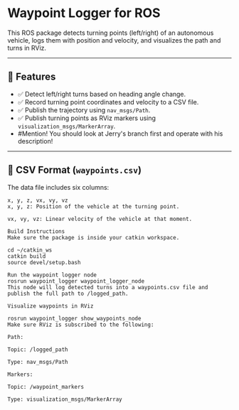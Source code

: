 # Waypoint Logger for ROS

This ROS package detects turning points (left/right) of an autonomous vehicle, logs them with position and velocity, and visualizes the path and turns in RViz.

---

## 🚗 Features

- ✅ Detect left/right turns based on heading angle change.
- ✅ Record turning point coordinates and velocity to a CSV file.
- ✅ Publish the trajectory using `nav_msgs/Path`.
- ✅ Publish turning points as RViz markers using `visualization_msgs/MarkerArray`.
- #Mention! You should look at Jerry's branch first and operate with his description!
---

## 📁 CSV Format (`waypoints.csv`)

The data file includes six columns:

```csv
x, y, z, vx, vy, vz
x, y, z: Position of the vehicle at the turning point.

vx, vy, vz: Linear velocity of the vehicle at that moment.

Build Instructions
Make sure the package is inside your catkin workspace.

cd ~/catkin_ws
catkin build
source devel/setup.bash

Run the waypoint logger node
rosrun waypoint_logger waypoint_logger_node
This node will log detected turns into a waypoints.csv file and publish the full path to /logged_path.

Visualize waypoints in RViz

rosrun waypoint_logger show_waypoints_node
Make sure RViz is subscribed to the following:

Path:

Topic: /logged_path

Type: nav_msgs/Path

Markers:

Topic: /waypoint_markers

Type: visualization_msgs/MarkerArray

